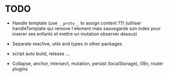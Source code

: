 # TODO

- Handle template (use `__proto__` to assign content ??) (utiliser handleTemplate qui remove l'element mais sauvegarde son index pour inserer ses enfants et mettre un mutation observer dessus)

- Separate reactive, utils and types in other packages
- script auto build, release ...

- Collapse, anchor, intersect, mutation, persist (localStorage), i18n, router plugins

